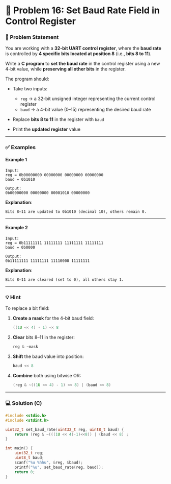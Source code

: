 # 🧩 Problem 16: Set Baud Rate Field in Control Register

### 📝 Problem Statement

You are working with a **32-bit UART control register**, where the **baud rate** is controlled by **4 specific bits located at position 8** (i.e., **bits 8 to 11**).

Write a **C program** to **set the baud rate** in the control register using a new 4-bit value, while **preserving all other bits** in the register.

The program should:

* Take two inputs:

  * `reg` → a 32-bit unsigned integer representing the current control register
  * `baud` → a 4-bit value (0–15) representing the desired baud rate
* Replace **bits 8 to 11** in the register with `baud`
* Print the **updated register** value

---

### ✅ Examples

#### Example 1

```
Input:
reg = 0b00000000 00000000 00000000 00000000
baud = 0b1010

Output:
0b00000000 00000000 00001010 00000000
```

**Explanation**:

```
Bits 8–11 are updated to 0b1010 (decimal 10), others remain 0.
```

---

#### Example 2

```
Input:
reg = 0b11111111 11111111 11111111 11111111
baud = 0b0000

Output:
0b11111111 11111111 11110000 11111111
```

**Explanation**:

```
Bits 8–11 are cleared (set to 0), all others stay 1.
```

---

### 💡 Hint

To replace a bit field:

1. **Create a mask** for the 4-bit baud field:

   ```c
   ((1U << 4) - 1) << 8
   ```

2. **Clear** bits 8–11 in the register:

   ```c
   reg & ~mask
   ```

3. **Shift** the baud value into position:

   ```c
   baud << 8
   ```

4. **Combine** both using bitwise OR:

   ```c
   (reg & ~((1U << 4) - 1) << 8) | (baud << 8)
   ```

---

### 💻 Solution (C)

```c
#include <stdio.h>
#include <stdint.h>

uint32_t set_baud_rate(uint32_t reg, uint8_t baud) {
    return (reg & ~(((1U << 4)-1)<<8)) | (baud << 8) ;
}

int main() {
    uint32_t reg;
    uint8_t baud;
    scanf("%u %hhu", &reg, &baud);
    printf("%u", set_baud_rate(reg, baud));
    return 0;
}
```